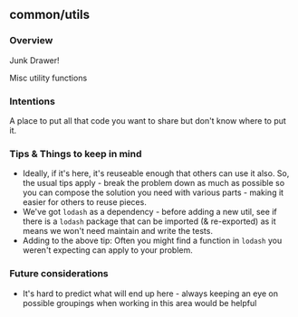 ## common/utils

### Overview

Junk Drawer!

Misc utility functions

### Intentions

A place to put all that code you want to share but don't know where to put it.

### Tips & Things to keep in mind

- Ideally, if it's here, it's reuseable enough that others can use it also. So, the usual tips apply - break the problem down as much as possible so you can compose the solution you need with various parts - making it easier for others to reuse pieces.
- We've got `lodash` as a dependency - before adding a new util, see if there is a `lodash` package that can be imported (& re-exported) as it means we won't need maintain and write the tests.
- Adding to the above tip: Often you might find a function in `lodash` you weren't expecting can apply to your problem.

### Future considerations

- It's hard to predict what will end up here - always keeping an eye on possible groupings when working in this area would be helpful

